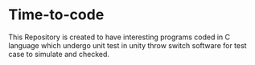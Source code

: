 # Time-to-code
This Repository is created to have interesting programs coded in C language which undergo unit test in unity throw switch software for test case to simulate and checked. 




